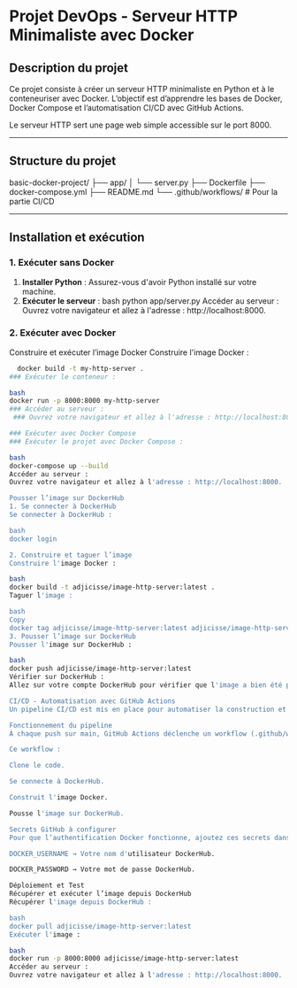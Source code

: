 
# Projet DevOps - Serveur HTTP Minimaliste avec Docker

## Description du projet

Ce projet consiste à créer un serveur HTTP minimaliste en Python et à le conteneuriser avec Docker. L’objectif est d’apprendre les bases de Docker, Docker Compose et l’automatisation CI/CD avec GitHub Actions.

Le serveur HTTP sert une page web simple accessible sur le port 8000.

---

## Structure du projet
basic-docker-project/
├── app/
│ └── server.py
├── Dockerfile
├── docker-compose.yml
├── README.md
└── .github/workflows/ # Pour la partie CI/CD


---

## Installation et exécution

### 1. Exécuter sans Docker

1. **Installer Python** : Assurez-vous d'avoir Python installé sur votre machine.
2. **Exécuter le serveur** :
bash
 python app/server.py
Accéder au serveur :
Ouvrez votre navigateur et allez à l'adresse : http://localhost:8000.

### 2. Exécuter avec Docker
Construire et exécuter l’image Docker
Construire l'image Docker :

```bash
  docker build -t my-http-server .
### Exécuter le conteneur :

bash
docker run -p 8000:8000 my-http-server
### Accéder au serveur :
 ### Ouvrez votre navigateur et allez à l'adresse : http://localhost:8000.

### Exécuter avec Docker Compose
### Exécuter le projet avec Docker Compose :

bash
docker-compose up --build
Accéder au serveur :
Ouvrez votre navigateur et allez à l'adresse : http://localhost:8000.

Pousser l’image sur DockerHub
1. Se connecter à DockerHub
Se connecter à DockerHub :

bash
docker login

2. Construire et taguer l’image
Construire l'image Docker :

bash
docker build -t adjicisse/image-http-server:latest .
Taguer l'image :

bash
Copy
docker tag adjicisse/image-http-server:latest adjicisse/image-http-server:latest
3. Pousser l’image sur DockerHub
Pousser l'image sur DockerHub :

bash
docker push adjicisse/image-http-server:latest
Vérifier sur DockerHub :
Allez sur votre compte DockerHub pour vérifier que l'image a bien été poussée.

CI/CD - Automatisation avec GitHub Actions
Un pipeline CI/CD est mis en place pour automatiser la construction et le push de l’image Docker sur DockerHub à chaque modification du code sur la branche main.

Fonctionnement du pipeline
À chaque push sur main, GitHub Actions déclenche un workflow (.github/workflows/docker-publish.yml).

Ce workflow :

Clone le code.

Se connecte à DockerHub.

Construit l'image Docker.

Pousse l'image sur DockerHub.

Secrets GitHub à configurer
Pour que l’authentification Docker fonctionne, ajoutez ces secrets dans GitHub > Settings > Secrets :

DOCKER_USERNAME → Votre nom d'utilisateur DockerHub.

DOCKER_PASSWORD → Votre mot de passe DockerHub.

Déploiement et Test
Récupérer et exécuter l’image depuis DockerHub
Récupérer l'image depuis DockerHub :

bash
docker pull adjicisse/image-http-server:latest
Exécuter l'image :

bash
docker run -p 8000:8000 adjicisse/image-http-server:latest
Accéder au serveur :
Ouvrez votre navigateur et allez à l'adresse : http://localhost:8000.